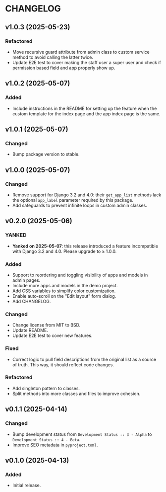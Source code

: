 # CHANGELOG

## v1.0.3 (2025-05-23)

### Refactored

- Move recursive guard attribute from admin class to custom service method to avoid calling the latter twice.
- Update E2E test to cover making the staff user a super user and check if permission based field and app properly show up.

## v1.0.2 (2025-05-07)

### Added

- Include instructions in the README for setting up the feature when the custom template for the index page and the app index page is the same.

## v1.0.1 (2025-05-07)

### Changed

- Bump package version to stable.

## v1.0.0 (2025-05-07)

### Changed

- Remove support for Django 3.2 and 4.0: their `get_app_list` methods lack the optional `app_label` parameter required by this package.
- Add safeguards to prevent infinite loops in custom admin classes.

## v0.2.0 (2025-05-06)

### YANKED

- **Yanked on 2025-05-07**: this release introduced a feature incompatible with Django 3.2 and 4.0. Please upgrade to ≥ 1.0.0.

### Added

- Support to reordering and toggling visibility of apps and models in admin pages.
- Include more apps and models in the demo project.
- Add CSS variables to simplify color customization.
- Enable auto-scroll on the "Edit layout" form dialog.
- Add CHANGELOG.

### Changed

- Change license from MIT to BSD.
- Update README.
- Update E2E test to cover new features.

### Fixed

- Correct logic to pull field descriptions from the original list as a source of truth. This way, it should reflect code changes.

### Refactored

- Add singleton pattern to classes.
- Split methods into more classes and files to improve cohesion.

## v0.1.1 (2025-04-14)

### Changed

- Bump development status from `Development Status :: 3 - Alpha` to `Development Status :: 4 - Beta`.
- Improve SEO metadata in `pyproject.toml`.

## v0.1.0 (2025-04-13)

### Added

- Initial release.
